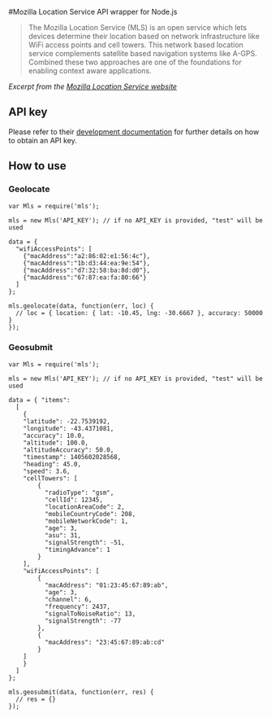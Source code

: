 #Mozilla Location Service API wrapper for Node.js

> The Mozilla Location Service (MLS) is an open service which lets devices determine their location based on network infrastructure like WiFi access points and cell towers. This network based location service complements satellite based navigation systems like A-GPS. Combined these two approaches are one of the foundations for enabling context aware applications.

_Excerpt from the [Mozilla Location Service website](https://location.services.mozilla.com/)_

## API key
Please refer to their [development documentation](https://mozilla-ichnaea.readthedocs.org/en/latest/api/index.html#api-access-keys) for further details on how to obtain an API key.

## How to use

### Geolocate

```
var Mls = require('mls');

mls = new Mls('API_KEY'); // if no API_KEY is provided, "test" will be used

data = {
  "wifiAccessPoints": [
    {"macAddress":"a2:86:02:e1:56:4c"},
    {"macAddress":"1b:d3:44:ea:9e:54"},
    {"macAddress":"d7:32:58:ba:8d:d0"},
    {"macAddress":"67:87:ea:fa:80:66"}
  ]
};

mls.geolocate(data, function(err, loc) {
  // loc = { location: { lat: -10.45, lng: -30.6667 }, accuracy: 50000 }
});
```

### Geosubmit

```
var Mls = require('mls');

mls = new Mls('API_KEY'); // if no API_KEY is provided, "test" will be used

data = { "items": 
  [
    {
    "latitude": -22.7539192,
    "longitude": -43.4371081,
    "accuracy": 10.0,
    "altitude": 100.0,
    "altitudeAccuracy": 50.0,
    "timestamp": 1405602028568,
    "heading": 45.0,
    "speed": 3.6,
    "cellTowers": [
        {
          "radioType": "gsm",
          "cellId": 12345,
          "locationAreaCode": 2,
          "mobileCountryCode": 208,
          "mobileNetworkCode": 1,
          "age": 3,
          "asu": 31,
          "signalStrength": -51,
          "timingAdvance": 1
        }
    ],
    "wifiAccessPoints": [
        {
          "macAddress": "01:23:45:67:89:ab",
          "age": 3,
          "channel": 6,
          "frequency": 2437,
          "signalToNoiseRatio": 13,
          "signalStrength": -77
        },
        {
          "macAddress": "23:45:67:89:ab:cd"
        }
    ]
    }
  ]
};

mls.geosubmit(data, function(err, res) {
  // res = {}
});
```